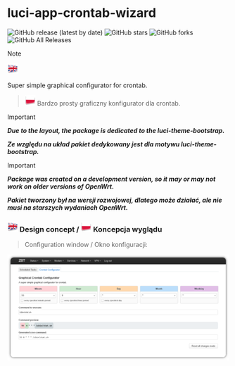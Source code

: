 # luci-app-crontab-wizard
![GitHub release (latest by date)](https://img.shields.io/github/v/release/4IceG/luci-app-crontab-wizard?style=flat-square)
![GitHub stars](https://img.shields.io/github/stars/4IceG/luci-app-crontab-wizard?style=flat-square)
![GitHub forks](https://img.shields.io/github/forks/4IceG/luci-app-crontab-wizard?style=flat-square)
![GitHub All Releases](https://img.shields.io/github/downloads/4IceG/luci-app-crontab-wizard/total)

> [!NOTE]
> <img src="https://raw.githubusercontent.com/4IceG/Personal_data/master/dooffy_design_icons_EU_flags_United_Kingdom.png" height="24"> 
Super simple graphical configurator for crontab.
>
> <img src="https://raw.githubusercontent.com/4IceG/Personal_data/master/dooffy_design_icons_EU_flags_Poland.png" height="24"> Bardzo prosty graficzny konfigurator dla crontab.

> [!IMPORTANT]
> ***Due to the layout, the package is dedicated to the luci-theme-bootstrap.***
> 
> ***Ze względu na układ pakiet dedykowany jest dla motywu luci-theme-bootstrap.***

> [!IMPORTANT]
> ***Package was created on a development version, so it may or may not work on older versions of OpenWrt.***
> 
> ***Pakiet tworzony był na wersji rozwojowej, dlatego może działać, ale nie musi na starszych wydaniach OpenWrt.***

### <img src="https://raw.githubusercontent.com/4IceG/Personal_data/master/dooffy_design_icons_EU_flags_United_Kingdom.png" height="24"> Design concept / <img src="https://raw.githubusercontent.com/4IceG/Personal_data/master/dooffy_design_icons_EU_flags_Poland.png" height="24"> Koncepcja wyglądu

> Configuration window / Okno konfiguracji:

![](https://github.com/4IceG/Personal_data/blob/master/zrzuty/Crontab_wizard.png?raw=true)
